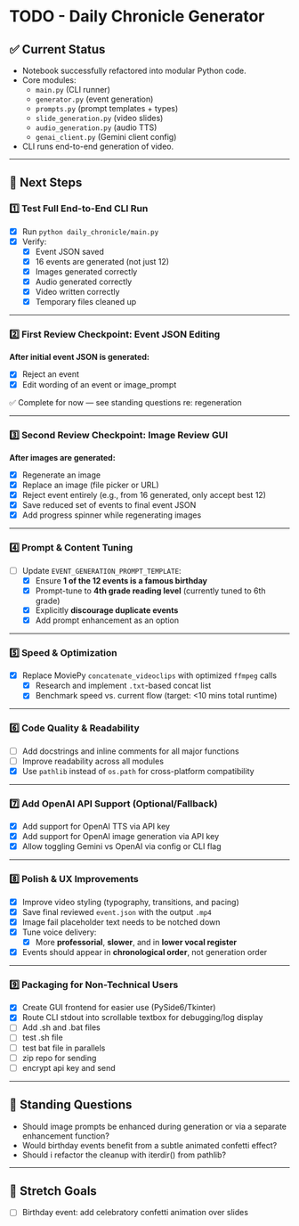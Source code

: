 # TODO - Daily Chronicle Generator

## ✅ Current Status

- Notebook successfully refactored into modular Python code.
- Core modules:
    - `main.py` (CLI runner)
    - `generator.py` (event generation)
    - `prompts.py` (prompt templates + types)
    - `slide_generation.py` (video slides)
    - `audio_generation.py` (audio TTS)
    - `genai_client.py` (Gemini client config)
- CLI runs end-to-end generation of video.

---

## 🚀 Next Steps

### 1️⃣ Test Full End-to-End CLI Run

- [x] Run `python daily_chronicle/main.py`
- [x] Verify:
    - [x] Event JSON saved
    - [x] 16 events are generated (not just 12)
    - [x] Images generated correctly
    - [x] Audio generated correctly
    - [x] Video written correctly
    - [x] Temporary files cleaned up

---

### 2️⃣ First Review Checkpoint: **Event JSON Editing**

**After initial event JSON is generated:**

- [x] Reject an event
- [x] Edit wording of an event or image_prompt

✅ Complete for now — see standing questions re: regeneration

---

### 3️⃣ Second Review Checkpoint: **Image Review GUI**

**After images are generated:**

- [x] Regenerate an image
- [x] Replace an image (file picker or URL)
- [x] Reject event entirely (e.g., from 16 generated, only accept best 12)
- [x] Save reduced set of events to final event JSON
- [x] Add progress spinner while regenerating images

---

### 4️⃣ Prompt & Content Tuning

- [ ] Update `EVENT_GENERATION_PROMPT_TEMPLATE`:
    - [x] Ensure **1 of the 12 events is a famous birthday**
    - [x] Prompt-tune to **4th grade reading level** (currently tuned to 6th grade)
    - [x] Explicitly **discourage duplicate events**
    - [x] Add prompt enhancement as an option

---

### 5️⃣ Speed & Optimization

- [x] Replace MoviePy `concatenate_videoclips` with optimized `ffmpeg` calls
    - [x] Research and implement `.txt`-based concat list
    - [x] Benchmark speed vs. current flow (target: <10 mins total runtime)

---

### 6️⃣ Code Quality & Readability

- [ ] Add docstrings and inline comments for all major functions
- [ ] Improve readability across all modules
- [x] Use `pathlib` instead of `os.path` for cross-platform compatibility

---

### 7️⃣ Add OpenAI API Support (Optional/Fallback)

- [x] Add support for OpenAI TTS via API key
- [x] Add support for OpenAI image generation via API key
- [x] Allow toggling Gemini vs OpenAI via config or CLI flag

---

### 8️⃣ Polish & UX Improvements

- [x] Improve video styling (typography, transitions, and pacing)
- [x] Save final reviewed `event.json` with the output `.mp4`
- [x] Image fail placeholder text needs to be notched down
- [x] Tune voice delivery:
    - [x] More **professorial**, **slower**, and in **lower vocal register**
- [x] Events should appear in **chronological order**, not generation order

---

### 9️⃣ Packaging for Non-Technical Users

- [x] Create GUI frontend for easier use (PySide6/Tkinter)
- [x] Route CLI stdout into scrollable textbox for debugging/log display
- [ ] Add .sh and .bat files
- [ ] test .sh file
- [ ] test bat file in parallels
- [ ] zip repo for sending
- [ ] encrypt api key and send

---

## 🧠 Standing Questions

- Should image prompts be enhanced during generation or via a separate enhancement function?
- Would birthday events benefit from a subtle animated confetti effect?
- Should i refactor the cleanup with iterdir() from pathlib?

---

## 🌱 Stretch Goals

- [ ] Birthday event: add celebratory confetti animation over slides